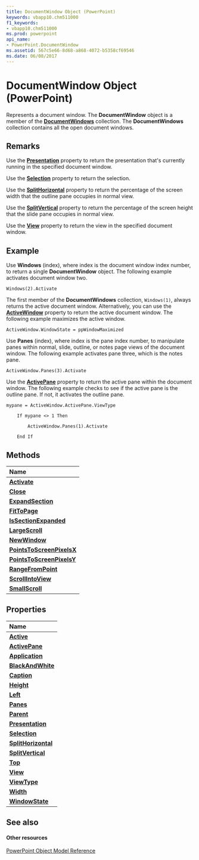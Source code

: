 ```yaml
---
title: DocumentWindow Object (PowerPoint)
keywords: vbapp10.chm511000
f1_keywords:
- vbapp10.chm511000
ms.prod: powerpoint
api_name:
- PowerPoint.DocumentWindow
ms.assetid: 567c5e66-8d68-a868-4072-b5358cf69546
ms.date: 06/08/2017
---
```



# DocumentWindow Object (PowerPoint)

Represents a document window. The  **DocumentWindow** object is a member of the **[DocumentWindows](http://msdn.microsoft.com/library/84ed4b8c-593a-8100-d4b8-158115c4e84d%28Office.15%29.aspx)** collection. The **DocumentWindows** collection contains all the open document windows.


## Remarks

Use the  **[Presentation](http://msdn.microsoft.com/library/d6f5f565-d593-e230-c3b9-2302bdd83644%28Office.15%29.aspx)** property to return the presentation that's currently running in the specified document window.

Use the  **[Selection](http://msdn.microsoft.com/library/0cd670b2-53a5-87d7-8b38-761920dd9758%28Office.15%29.aspx)** property to return the selection.

Use the  **[SplitHorizontal](http://msdn.microsoft.com/library/89ec538b-d8a3-23e8-a246-35c44884a432%28Office.15%29.aspx)** property to return the percentage of the screen width that the outline pane occupies in normal view.

Use the  **[SplitVertical](http://msdn.microsoft.com/library/8a26332f-d00d-9816-30e1-48411db07a62%28Office.15%29.aspx)** property to return the percentage of the screen height that the slide pane occupies in normal view.

Use the  **[View](http://msdn.microsoft.com/library/6488ba10-744a-eb88-df8d-bf85e2f6711d%28Office.15%29.aspx)** property to return the view in the specified document window.


## Example

Use  **Windows** (index), where index is the document window index number, to return a single **DocumentWindow** object. The following example activates document window two.


```
Windows(2).Activate
```

The first member of the  **DocumentWindows** collection, `Windows(1)`, always returns the active document window. Alternatively, you can use the  **[ActiveWindow](http://msdn.microsoft.com/library/762c1c6a-1f8a-f47a-7b75-006c745caee0%28Office.15%29.aspx)** property to return the active document window. The following example maximizes the active window.




```
ActiveWindow.WindowState = ppWindowMaximized
```

Use  **Panes** (index), where index is the pane index number, to manipulate panes within normal, slide, outline, or notes page views of the document window. The following example activates pane three, which is the notes pane.




```
ActiveWindow.Panes(3).Activate
```

Use the  **[ActivePane](http://msdn.microsoft.com/library/8fa4c8a1-37b6-2676-1cfd-5fa2b130d2e3%28Office.15%29.aspx)** property to return the active pane within the document window. The following example checks to see if the active pane is the outline pane. If not, it activates the outline pane.




```
mypane = ActiveWindow.ActivePane.ViewType

    If mypane <> 1 Then

        ActiveWindow.Panes(1).Activate

    End If
```


## Methods



|**Name**|
|:-----|
|**[Activate](http://msdn.microsoft.com/library/8b6c5ede-edaf-72f2-b0f5-de2418a5e0a2%28Office.15%29.aspx)**|
|**[Close](http://msdn.microsoft.com/library/c7ba0097-5fa3-b0d0-234b-3cfe3e493522%28Office.15%29.aspx)**|
|**[ExpandSection](http://msdn.microsoft.com/library/bf4548ea-1459-9a2e-ad5a-e7d16c1b312d%28Office.15%29.aspx)**|
|**[FitToPage](http://msdn.microsoft.com/library/91ea2102-df12-20fe-cd16-e664832f9eb5%28Office.15%29.aspx)**|
|**[IsSectionExpanded](http://msdn.microsoft.com/library/ab40cd63-7daa-4406-9311-869ffd281d9a%28Office.15%29.aspx)**|
|**[LargeScroll](http://msdn.microsoft.com/library/b74ecd74-acec-0d36-68c7-1848a99fe4c1%28Office.15%29.aspx)**|
|**[NewWindow](http://msdn.microsoft.com/library/1c9f4e37-4e40-8d0b-246b-f9897ad9a56a%28Office.15%29.aspx)**|
|**[PointsToScreenPixelsX](http://msdn.microsoft.com/library/6b5f2f58-41af-3620-74f3-1c4ec3922fc2%28Office.15%29.aspx)**|
|**[PointsToScreenPixelsY](http://msdn.microsoft.com/library/0a5a96c6-3e91-31c6-ee60-ca1f8481daf0%28Office.15%29.aspx)**|
|**[RangeFromPoint](http://msdn.microsoft.com/library/74bc61e5-6c6d-0510-b549-e325dd67c7a7%28Office.15%29.aspx)**|
|**[ScrollIntoView](http://msdn.microsoft.com/library/1eee6b36-9f01-5204-dd75-1172f2e00577%28Office.15%29.aspx)**|
|**[SmallScroll](http://msdn.microsoft.com/library/f6710bca-ad85-9257-061a-dbe5829d8b7b%28Office.15%29.aspx)**|

## Properties



|**Name**|
|:-----|
|**[Active](http://msdn.microsoft.com/library/bd68b587-0811-7f40-c0da-741e2305594b%28Office.15%29.aspx)**|
|**[ActivePane](http://msdn.microsoft.com/library/8fa4c8a1-37b6-2676-1cfd-5fa2b130d2e3%28Office.15%29.aspx)**|
|**[Application](http://msdn.microsoft.com/library/89843eab-4dde-131e-85ed-a6116a98ad46%28Office.15%29.aspx)**|
|**[BlackAndWhite](http://msdn.microsoft.com/library/1363b7df-8de5-955f-60a7-682cd6b4c848%28Office.15%29.aspx)**|
|**[Caption](http://msdn.microsoft.com/library/1f0334ee-d0fa-14d4-046b-d29ffddcfd53%28Office.15%29.aspx)**|
|**[Height](http://msdn.microsoft.com/library/a81aed0f-141c-a1ca-19f0-1584680ca726%28Office.15%29.aspx)**|
|**[Left](http://msdn.microsoft.com/library/a6c8a129-b662-5fb7-4c5d-4f5d1c0aea34%28Office.15%29.aspx)**|
|**[Panes](http://msdn.microsoft.com/library/1f26709d-8414-ee89-29d8-588c6787611a%28Office.15%29.aspx)**|
|**[Parent](http://msdn.microsoft.com/library/275ed305-76f9-8dca-afb9-db206f6b128b%28Office.15%29.aspx)**|
|**[Presentation](http://msdn.microsoft.com/library/f009e2c3-aa08-09f0-c879-a25b8d1e0405%28Office.15%29.aspx)**|
|**[Selection](http://msdn.microsoft.com/library/0cd670b2-53a5-87d7-8b38-761920dd9758%28Office.15%29.aspx)**|
|**[SplitHorizontal](http://msdn.microsoft.com/library/89ec538b-d8a3-23e8-a246-35c44884a432%28Office.15%29.aspx)**|
|**[SplitVertical](http://msdn.microsoft.com/library/8a26332f-d00d-9816-30e1-48411db07a62%28Office.15%29.aspx)**|
|**[Top](http://msdn.microsoft.com/library/ba51aa9d-772a-d854-a834-60907b304e78%28Office.15%29.aspx)**|
|**[View](http://msdn.microsoft.com/library/6488ba10-744a-eb88-df8d-bf85e2f6711d%28Office.15%29.aspx)**|
|**[ViewType](http://msdn.microsoft.com/library/95eb4962-6d7a-41bd-fdae-757287f06350%28Office.15%29.aspx)**|
|**[Width](http://msdn.microsoft.com/library/ede3967a-5d52-ba5d-2279-ea7345a7d370%28Office.15%29.aspx)**|
|**[WindowState](http://msdn.microsoft.com/library/7f0ce168-0339-03f0-11e4-dc7935c04b85%28Office.15%29.aspx)**|

## See also


#### Other resources


[PowerPoint Object Model Reference](http://msdn.microsoft.com/library/00acd64a-5896-0459-39af-98df2849849e%28Office.15%29.aspx)
